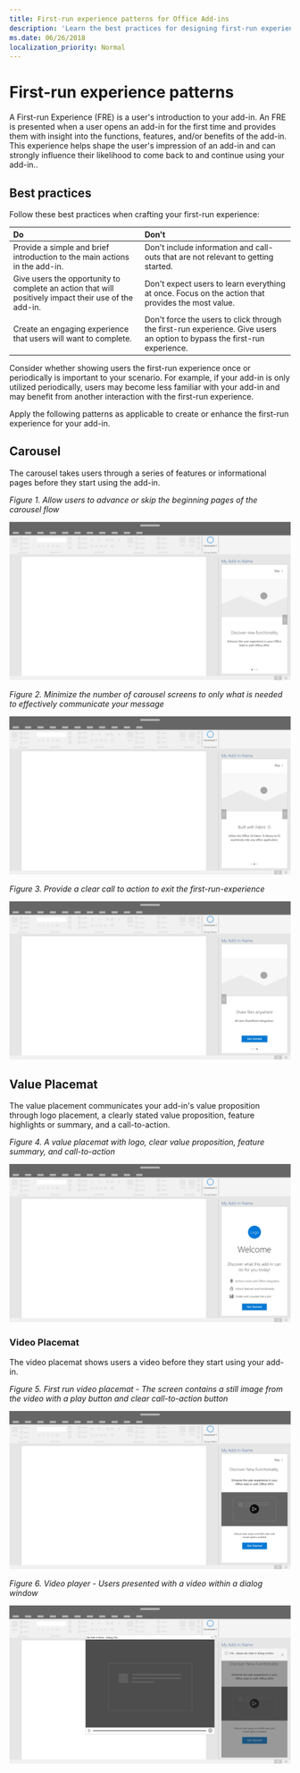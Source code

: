 ```yaml
---
title: First-run experience patterns for Office Add-ins
description: 'Learn the best practices for designing first-run experiences in Office Add-ins.'
ms.date: 06/26/2018
localization_priority: Normal
---
```


# First-run experience patterns

A First-run Experience (FRE) is a user's introduction to your add-in. An FRE is presented when a user opens an add-in for the first time and provides them with insight into the functions, features, and/or benefits of the add-in. This experience helps shape the user's impression of an add-in and can strongly influence their likelihood to come back to and continue using your add-in..

## Best practices

Follow these best practices when crafting your first-run experience:

|Do|Don't|
|:------|:------|
|Provide a simple and brief introduction to the main actions in the add-in. | Don't include information and call-outs that are not relevant to getting started.
|Give users the opportunity to complete an action that will positively impact their use of the add-in. | Don't expect users to learn everything at once. Focus on the action that provides the most value.
|Create an engaging experience that users will want to complete. | Don't force the users to click through the first-run experience. Give users an option to bypass the first-run experience. |

Consider whether showing users the first-run experience once or periodically is important to your scenario. For example, if your add-in is only utilized periodically, users may become less familiar with your add-in and may benefit from another interaction with the first-run experience.

Apply the following patterns as applicable to create or enhance the first-run experience for your add-in.

## Carousel

The carousel takes users through a series of features or informational pages before they start using the add-in.

*Figure 1. Allow users to advance or skip the beginning pages of the carousel flow*

![Illustration showing step 1 of a carousel in the first run experience of an Office desktop application task pane. In this example, a "Skip" action is included in the top right of the task pane.](../images/add-in-FRE-step-1.png)

*Figure 2. Minimize the number of carousel screens to only what is needed to effectively communicate your message*

![Illustration showing step 2 of a carousel in the first run experience of an Office desktop application task pane. In this example, there are 3 carousel screens in the task pane.](../images/add-in-FRE-step-2.png)

*Figure 3. Provide a clear call to action to exit the first-run-experience*

![Illustration showing step 3 of a carousel in the first run experience of an Office desktop application task pane. In this example, the third and final screen of the task pane shows a button to get started.](../images/add-in-FRE-step-3.png)

## Value Placemat

The value placement communicates your add-in's value proposition through logo placement, a clearly stated value proposition, feature highlights or summary, and a call-to-action.

*Figure 4. A value placemat with logo, clear value proposition, feature summary, and call-to-action*

![Illustration showing a value placemat in the first run experience of an Office desktop application task pane. In this example, the task pane displays the add-in logo, a description of the add-in, and a button to get started.](../images/add-in-FRE-value.png)

### Video Placemat

The video placemat shows users a video before they start using your add-in.

*Figure 5. First run video placemat - The screen contains a still image from the video with a play button and clear call-to-action button*

![Illustration showing a video placemat in the first run experience of an Office desktop application task pane.](../images/add-in-FRE-video.png)

*Figure 6. Video player - Users presented with a video within a dialog window*

![Illustration showing a video in a dialog window with an Office desktop application and add-in task pane in the background.](../images/add-in-FRE-video-dialog.png)
